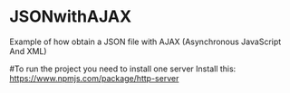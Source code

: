 # JSONwithAJAX
Example of how obtain a JSON file with AJAX (Asynchronous JavaScript And XML)


#To run the project you need to install one server 
Install this:
https://www.npmjs.com/package/http-server